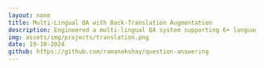 ```yaml
---
layout: none
title: Multi-Lingual QA with Back-Translation Augmentation
description: Engineered a multi-lingual QA system supporting 6+ languages using the Hugging Face Transformers, and Google Translate API for cross-lingual translation. Fine-tuned BERT model on the SQuAD dataset, doubling the training data size with back-translation to improve model generalization and robustness.
img: assets/img/projects/translation.png
date: 19-10-2024
github: https://github.com/ramanakshay/question-answering
---
```

